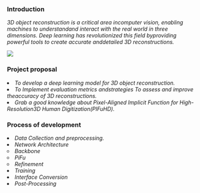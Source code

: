 <h3>Introduction</h3>
<p><i>3D object reconstruction is a critical area incomputer vision, 
enabling machines to understandand interact with the real world in three dimensions.
Deep learning has revolutionized this field byproviding powerful tools to create accurate anddetailed 3D reconstructions.</i></p>

<img src="https://play.google.com/store/apps/details?id=com.vtsoftware.converter2d3dvr&hl=en_ZA">

<h3>Project proposal</h3>
<p><i><li type="dot">To develop a deep learning model for 3D object reconstruction.</li></i>
<i><li type="dot">To Implement evaluation metrics andstrategies To assess and improve theaccuracy of 3D reconstructions.</li></i>
  <i><li type="dot">Grab a good knowledge about Pixel-Aligned Implicit Function for High-Resolution3D Human Digitization(PIFuHD).</li></i>
</p>

<h3>Process of development</h3>
<p><i><li type="dot">Data Collection and preprocessing.</li></i>
<i><li type="dot">Network Architecture
  <div style="margin-left:50px;">
<li type="circle">Backbone</li>
  <li type="circle">PiFu</li>
  <li type="circle">Refinement</li>
  </div>
</li></i>
  <i><li type="dot">Training</li></i>
  <i><li type="dot">Interface Conversion</li></i>
  <i><li type="dot">Post-Processing</li></i>
</p>
